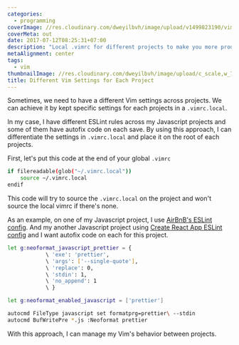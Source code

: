 ```yaml
---
categories:
  - programming
coverImage: //res.cloudinary.com/dweyilbvh/image/upload/v1499823190/vim8_owyvqx.png
coverMeta: out
date: 2017-07-12T08:25:31+07:00
description: "Local .vimrc for different projects to make you more productive"
metaAlignment: center
tags:
  - vim
thumbnailImage: //res.cloudinary.com/dweyilbvh/image/upload/c_scale,w_750/v1499823190/vim8_owyvqx.png
title: Different Vim Settings for Each Project
---
```


Sometimes, we need to have a different Vim settings across projects. We can achieve it by kept specific settings for each projects in a `.vimrc.local`.

<!--more-->

In my case, I have different ESLint rules across my Javascript projects and some of them have autofix code on each save. By using this approach, I can differentiate the settings in `.vimrc.local` and place it on the root of each projects.

First, let's put this code at the end of your global `.vimrc`

```sh
if filereadable(glob("~/.vimrc.local"))
    source ~/.vimrc.local
endif
```

This code will try to source the `.vimrc.local` on the project and won't source the local vimrc if there's none.

As an example, on one of my Javascript project, I use [AirBnB's ESLint config](https://www.npmjs.com/package/eslint-config-airbnb). And my another Javascript project using [Create React App ESLint config](https://www.npmjs.com/package/eslint-config-react-app) and I want autofix code on each for this project.

```sh
let g:neoformat_javascript_prettier = {
            \ 'exe': 'prettier',
            \ 'args': ['--single-quote'],
            \ 'replace': 0,
            \ 'stdin': 1,
            \ 'no_append': 1
            \ }

let g:neoformat_enabled_javascript = ['prettier']

autocmd FileType javascript set formatprg=prettier\ --stdin
autocmd BufWritePre *.js :Neoformat prettier
```

With this approach, I can manage my Vim's behavior between projects.
